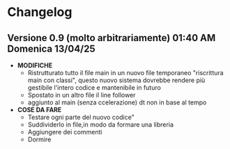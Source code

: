 # Changelog
## Versione 0.9 (molto arbitrariamente) 01:40 AM Domenica 13/04/25
* **MODIFICHE**
    * Ristrutturato tutto il file main in un nuovo file temporaneo "riscrittura main con classi", questo nuovo sistema dovrebbe rendere più gestibile l'intero codice e mantenibile in futuro
    * Spostato in un altro file il line follower
    * aggiunto al main (senza ccelerazione) dt non in base al tempo
* **COSE DA FARE**
    * Testare ogni parte del nuovo codice"
    * Suddividerlo in file,in modo da formare una libreria
    * Aggiungere dei commenti
    * Dormire
